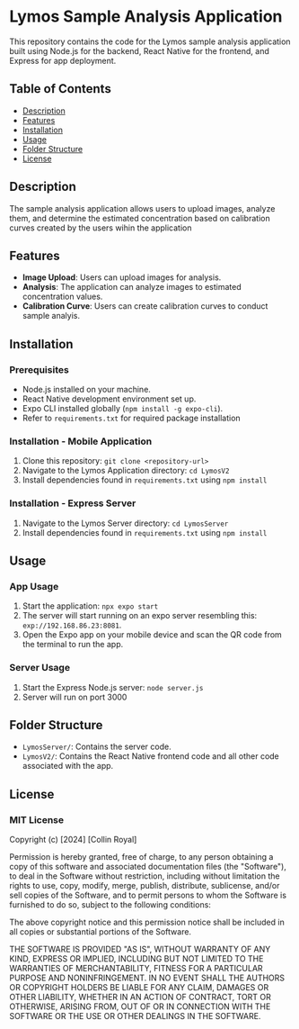 # Lymos Sample Analysis Application

This repository contains the code for the Lymos sample analysis application built using Node.js for the backend, React Native for the frontend, and Express for app deployment.

## Table of Contents

- [Description](#description)
- [Features](#features)
- [Installation](#installation)
- [Usage](#usage)
- [Folder Structure](#folder-structure)
- [License](#license)

## Description

The sample analysis application allows users to upload images, analyze them, and determine the estimated concentration based on calibration curves created by the users wihin the application

## Features

- **Image Upload**: Users can upload images for analysis.
- **Analysis**: The application can analyze images to estimated concentration values.
- **Calibration Curve**: Users can create calibration curves to conduct sample analyis.

## Installation

### Prerequisites

- Node.js installed on your machine.
- React Native development environment set up.
- Expo CLI installed globally (`npm install -g expo-cli`).
- Refer to `requirements.txt` for required package installation

### Installation - Mobile Application

1. Clone this repository: `git clone <repository-url>`
2. Navigate to the Lymos Application directory: `cd LymosV2`
3. Install dependencies found in `requirements.txt` using `npm install`

### Installation - Express Server

1. Navigate to the Lymos Server directory: `cd LymosServer`
2. Install dependencies found in `requirements.txt` using `npm install`

## Usage

### App Usage

1. Start the application: `npx expo start`
2. The server will start running on an expo server resembling this: `exp://192.168.86.23:8081`.
3. Open the Expo app on your mobile device and scan the QR code from the terminal to run the app.

### Server Usage

1. Start the Express Node.js server: `node server.js`
2. Server will run on port 3000

## Folder Structure

- `LymosServer/`: Contains the server code.
- `LymosV2/`: Contains the React Native frontend code and all other code associated with the app.

## License

### MIT License

Copyright (c) [2024] [Collin Royal]

Permission is hereby granted, free of charge, to any person obtaining a copy
of this software and associated documentation files (the "Software"), to deal
in the Software without restriction, including without limitation the rights
to use, copy, modify, merge, publish, distribute, sublicense, and/or sell
copies of the Software, and to permit persons to whom the Software is
furnished to do so, subject to the following conditions:

The above copyright notice and this permission notice shall be included in all
copies or substantial portions of the Software.

THE SOFTWARE IS PROVIDED "AS IS", WITHOUT WARRANTY OF ANY KIND, EXPRESS OR
IMPLIED, INCLUDING BUT NOT LIMITED TO THE WARRANTIES OF MERCHANTABILITY,
FITNESS FOR A PARTICULAR PURPOSE AND NONINFRINGEMENT. IN NO EVENT SHALL THE
AUTHORS OR COPYRIGHT HOLDERS BE LIABLE FOR ANY CLAIM, DAMAGES OR OTHER
LIABILITY, WHETHER IN AN ACTION OF CONTRACT, TORT OR OTHERWISE, ARISING FROM,
OUT OF OR IN CONNECTION WITH THE SOFTWARE OR THE USE OR OTHER DEALINGS IN THE
SOFTWARE.
